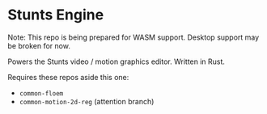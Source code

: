 # Stunts Engine

Note: This repo is being prepared for WASM support. Desktop support may be broken for now.

Powers the Stunts video / motion graphics editor. Written in Rust.

Requires these repos aside this one:

- `common-floem`
- `common-motion-2d-reg` (attention branch)